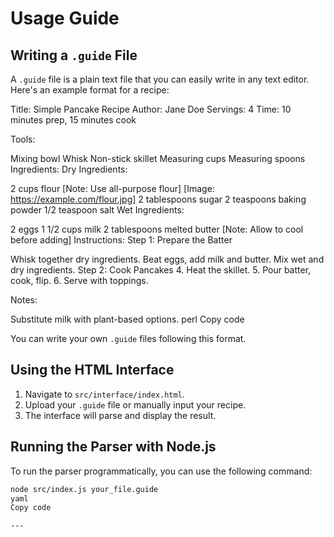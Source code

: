 # Usage Guide

## Writing a `.guide` File

A `.guide` file is a plain text file that you can easily write in any text editor. Here's an example format for a recipe:

Title: Simple Pancake Recipe Author: Jane Doe Servings: 4 Time: 10 minutes prep, 15 minutes cook

Tools:

Mixing bowl
Whisk
Non-stick skillet
Measuring cups
Measuring spoons
Ingredients: Dry Ingredients:

2 cups flour [Note: Use all-purpose flour] [Image: https://example.com/flour.jpg]
2 tablespoons sugar
2 teaspoons baking powder
1/2 teaspoon salt
Wet Ingredients:

2 eggs
1 1/2 cups milk
2 tablespoons melted butter [Note: Allow to cool before adding]
Instructions: Step 1: Prepare the Batter

Whisk together dry ingredients.
Beat eggs, add milk and butter.
Mix wet and dry ingredients.
Step 2: Cook Pancakes 4. Heat the skillet. 5. Pour batter, cook, flip. 6. Serve with toppings.

Notes:

Substitute milk with plant-based options.
perl
Copy code

You can write your own `.guide` files following this format.

## Using the HTML Interface

1. Navigate to `src/interface/index.html`.
2. Upload your `.guide` file or manually input your recipe.
3. The interface will parse and display the result.

## Running the Parser with Node.js

To run the parser programmatically, you can use the following command:

```bash
node src/index.js your_file.guide
yaml
Copy code

---